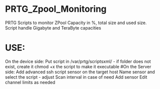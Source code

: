 # PRTG_Zpool_Monitoring
PRTG Scripts to monitor ZPool Capacity in %, total size and used size.
Script handle Gigabyte and TeraByte capacities

# USE:
On the device side:
Put script in /var/prtg/scriptsxml/ - if folder does not exist, create it
chmod +x the script to make it executable
#On the Server side:
Add advanced ssh script sensor on the target host
Name sensor and select the script - adjust Scan interval in case of need
Add sensor
Edit channel limits as needed
